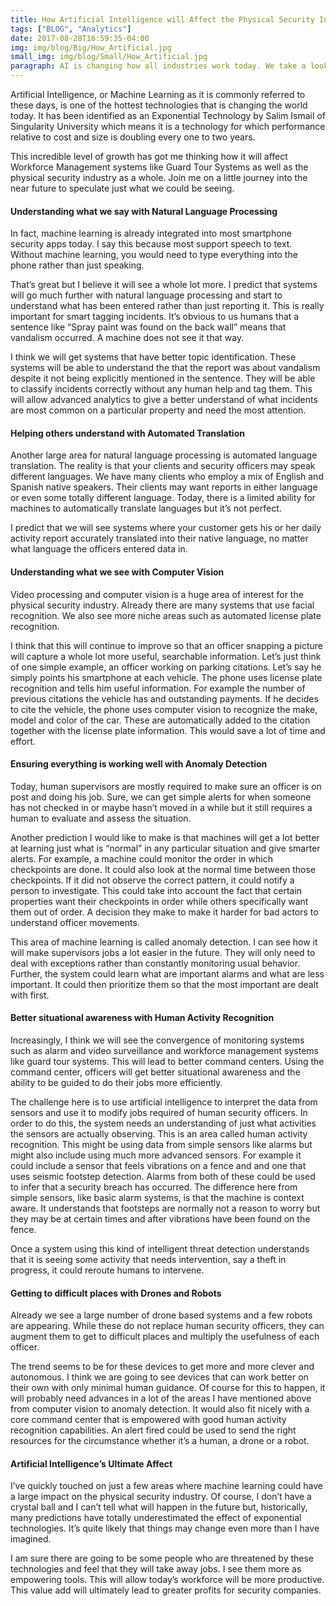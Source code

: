 ```yaml
---
title: How Artificial Intelligence will Affect the Physical Security Industry
tags: ["BLOG", "Analytics"]  
date: 2017-08-28T16:59:35-04:00 
img: img/blog/Big/How_Artificial.jpg
small_img: img/blog/Small/How_Artificial.jpg
paragraph: AI is changing how all industries work today. We take a look at how it will effect your security guard company.
---
```


Artificial Intelligence, or Machine Learning as it is commonly referred to these days, is one of the hottest technologies that is changing the world today. It has been identified as an Exponential Technology by Salim Ismail of Singularity University which means it is a technology for which performance relative to cost and size is doubling every one to two years.

This incredible level of growth has got me thinking how it will affect Workforce Management systems like Guard Tour Systems as well as the physical security industry as a whole. Join me on a little journey into the near future to speculate just what we could be seeing.

#### Understanding what we say with Natural Language Processing
In fact, machine learning is already integrated into most smartphone security apps today. I say this because most support speech to text. Without machine learning, you would need to type everything into the phone rather than just speaking.

That’s great but I believe it will see a whole lot more. I predict that systems will go much further with natural language processing and start to understand what has been entered rather than just reporting it. This is really important for smart tagging incidents. It’s obvious to us humans that a sentence like “Spray paint was found on the back wall” means that vandalism occurred. A machine does not see it that way.

I think we will get systems that have better topic identification. These systems will be able to understand the that the report was about vandalism despite it not being explicitly mentioned in the sentence. They will be able to classify incidents correctly without any human help and tag them. This will allow advanced analytics to give a better understand of what incidents are most common on a particular property and need the most attention.

#### Helping others understand with Automated Translation
Another large area for natural language processing is automated language translation. The reality is that your clients and security officers may speak different languages. We have many clients who employ a mix of English and Spanish native speakers. Their clients may want reports in either language or even some totally different language. Today, there is a limited ability for machines to automatically translate languages but it’s not perfect.

I predict that we will see systems where your customer gets his or her daily activity report accurately translated into their native language, no matter what language the officers entered data in.

#### Understanding what we see with Computer Vision
Video processing and computer vision is a huge area of interest for the physical security industry. Already there are many systems that use facial recognition. We also see more niche areas such as automated license plate recognition.

I think that this will continue to improve so that an officer snapping a picture will capture a whole lot more useful, searchable information. Let’s just think of one simple example, an officer working on parking citations. Let’s say he simply points his smartphone at each vehicle. The phone uses license plate recognition and tells him useful information. For example the number of previous citations the vehicle has and outstanding payments. If he decides to cite the vehicle, the phone uses computer vision to recognize the make, model and color of the car. These are automatically added to the citation together with the license plate information. This would save a lot of time and effort.

#### Ensuring everything is working well with Anomaly Detection
Today, human supervisors are mostly required to make sure an officer is on post and doing his job. Sure, we can get simple alerts for when someone has not checked in or maybe hasn’t moved in a while but it still requires a human to evaluate and assess the situation.

Another prediction I would like to make is that machines will get a lot better at learning just what is “normal” in any particular situation and give smarter alerts. For example, a machine could monitor the order in which checkpoints are done. It could also look at the normal time between those checkpoints. If it did not observe the correct pattern, it could notify a person to investigate. This could take into account the fact that certain properties want their checkpoints in order while others specifically want them out of order. A decision they make to make it harder for bad actors to understand officer movements.

This area of machine learning is called anomaly detection. I can see how it will make supervisors jobs a lot easier in the future. They will only need to deal with exceptions rather than constantly monitoring usual behavior. Further, the system could learn what are important alarms and what are less important. It could then prioritize them so that the most important are dealt with first.

#### Better situational awareness with Human Activity Recognition
Increasingly, I think we will see the convergence of monitoring systems such as alarm and video surveillance and workforce management systems like guard tour systems. This will lead to better command centers. Using the command center, officers will get better situational awareness and the ability to be guided to do their jobs more efficiently.

The challenge here is to use artificial intelligence to interpret the data from sensors and use it to modify jobs required of human security officers. In order to do this, the system needs an understanding of just what activities the sensors are actually observing. This is an area called human activity recognition. This might be using data from simple sensors like alarms but might also include using much more advanced sensors. For example it could include a sensor that feels vibrations on a fence and and one that uses seismic footstep detection. Alarms from both of these could be used to infer that a security breach has occurred. The difference here from simple sensors, like basic alarm systems, is that the machine is context aware. It understands that footsteps are normally not a reason to worry but they may be at certain times and after vibrations have been found on the fence.

Once a system using this kind of intelligent threat detection understands that it is seeing some activity that needs intervention, say a theft in progress, it could reroute humans to intervene.

#### Getting to difficult places with Drones and Robots
Already we see a large number of drone based systems and a few robots are appearing. While these do not replace human security officers, they can augment them to get to difficult places and multiply the usefulness of each officer.

The trend seems to be for these devices to get more and more clever and autonomous. I think we are going to see devices that can work better on their own with only minimal human guidance. Of course for this to happen, it will probably need advances in a lot of the areas I have mentioned above from computer vision to anomaly detection. It would also fit nicely with a core command center that is empowered with good human activity recognition capabilities. An alert fired could be used to send the right resources for the circumstance whether it’s a human, a drone or a robot.

#### Artificial Intelligence’s Ultimate Affect
I’ve quickly touched on just a few areas where machine learning could have a large impact on the physical security industry. Of course, I don’t have a crystal ball and I can’t tell what will happen in the future but, historically, many predictions have totally underestimated the effect of exponential technologies. It’s quite likely that things may change even more than I have imagined.

I am sure there are going to be some people who are threatened by these technologies and feel that they will take away jobs. I see them more as empowering tools. This will allow today’s workforce will be more productive. This value add will ultimately lead to greater profits for security companies.